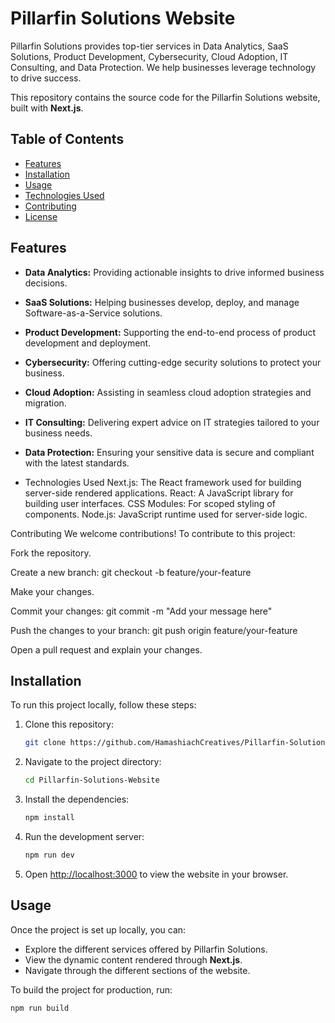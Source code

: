 # Pillarfin Solutions Website

Pillarfin Solutions provides top-tier services in Data Analytics, SaaS Solutions, Product Development, Cybersecurity, Cloud Adoption, IT Consulting, and Data Protection. We help businesses leverage technology to drive success.

This repository contains the source code for the Pillarfin Solutions website, built with **Next.js**.

## Table of Contents

- [Features](#features)
- [Installation](#installation)
- [Usage](#usage)
- [Technologies Used](#technologies-used)
- [Contributing](#contributing)
- [License](#license)

## Features

- **Data Analytics:** Providing actionable insights to drive informed business decisions.
- **SaaS Solutions:** Helping businesses develop, deploy, and manage Software-as-a-Service solutions.
- **Product Development:** Supporting the end-to-end process of product development and deployment.
- **Cybersecurity:** Offering cutting-edge security solutions to protect your business.
- **Cloud Adoption:** Assisting in seamless cloud adoption strategies and migration.
- **IT Consulting:** Delivering expert advice on IT strategies tailored to your business needs.
- **Data Protection:** Ensuring your sensitive data is secure and compliant with the latest standards.

- Technologies Used
Next.js: The React framework used for building server-side rendered applications.
React: A JavaScript library for building user interfaces.
CSS Modules: For scoped styling of components.
Node.js: JavaScript runtime used for server-side logic.

Contributing
We welcome contributions! To contribute to this project:

Fork the repository.

Create a new branch:
git checkout -b feature/your-feature

Make your changes.

Commit your changes:
git commit -m "Add your message here"

Push the changes to your branch:
git push origin feature/your-feature


Open a pull request and explain your changes.

## Installation

To run this project locally, follow these steps:

1. Clone this repository:

    ```bash
    git clone https://github.com/HamashiachCreatives/Pillarfin-Solutions-Website.git
    ```

2. Navigate to the project directory:

    ```bash
    cd Pillarfin-Solutions-Website
    ```

3. Install the dependencies:

    ```bash
    npm install
    ```

4. Run the development server:

    ```bash
    npm run dev
    ```

5. Open [http://localhost:3000](http://localhost:3000) to view the website in your browser.

## Usage

Once the project is set up locally, you can:

- Explore the different services offered by Pillarfin Solutions.
- View the dynamic content rendered through **Next.js**.
- Navigate through the different sections of the website.

To build the project for production, run:

```bash
npm run build

